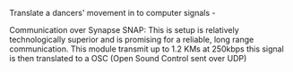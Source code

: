 Translate a dancers' movement in to computer signals -

Communication over  Synapse SNAP: This is setup is relatively technologically superior and  is promising for  a reliable,  long range communication. This  module transmit up to  1.2 KMs at 250kbps this signal is then translated to a OSC (Open Sound Control sent over UDP)